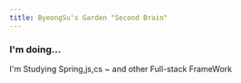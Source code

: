 ```yaml
---
title: ByeongSu's Garden "Second Brain" 
---
```


### I'm doing...
I'm Studying Spring,js,cs ~ and other Full-stack FrameWork 
 

